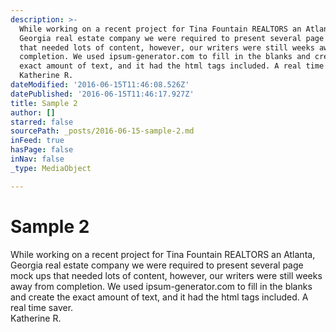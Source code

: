 ```yaml
---
description: >-
  While working on a recent project for Tina Fountain REALTORS an Atlanta,
  Georgia real estate company we were required to present several page mock ups
  that needed lots of content, however, our writers were still weeks away from
  completion. We used ipsum-generator.com to fill in the blanks and create the
  exact amount of text, and it had the html tags included. A real time saver.
  Katherine R.
dateModified: '2016-06-15T11:46:08.526Z'
datePublished: '2016-06-15T11:46:17.927Z'
title: Sample 2
author: []
starred: false
sourcePath: _posts/2016-06-15-sample-2.md
inFeed: true
hasPage: false
inNav: false
_type: MediaObject

---
```

# Sample 2

While working on a recent project for Tina Fountain REALTORS an Atlanta, Georgia real estate company we were required to present several page mock ups that needed lots of content, however, our writers were still weeks away from completion. We used ipsum-generator.com to fill in the blanks and create the exact amount of text, and it had the html tags included. A real time saver.  
Katherine R.